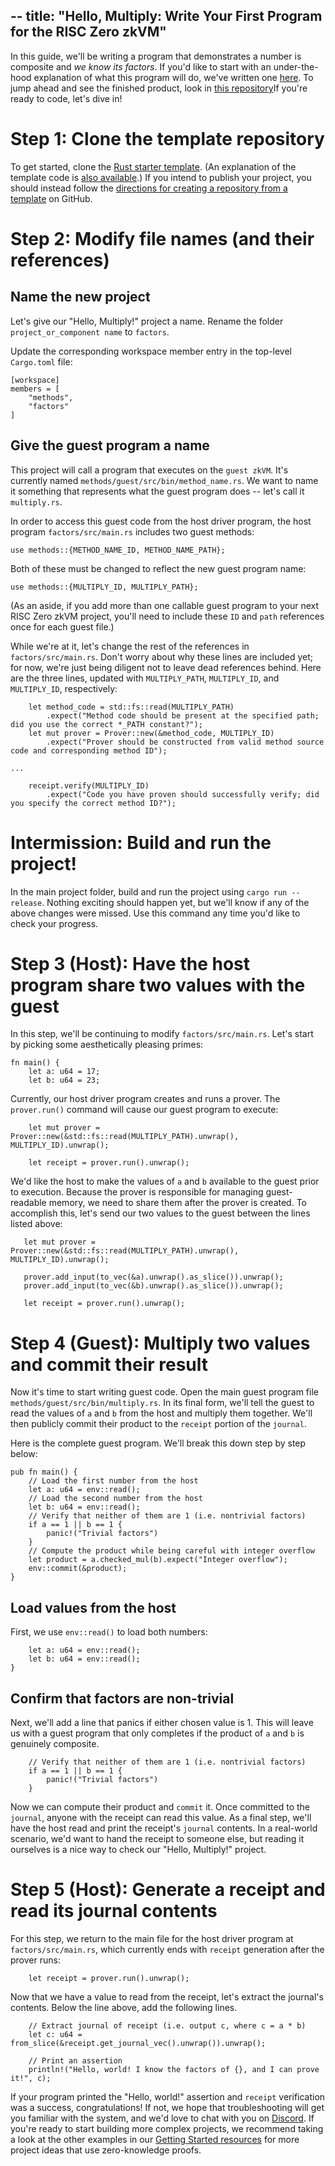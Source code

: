 --
title: "Hello, Multiply: Write Your First Program for the RISC Zero zkVM"
--

In this guide, we'll be writing a program that demonstrates a number is composite and *we know its factors*. If you'd like to start with an under-the-hood explanation of what this program will do, we've written one [here](understanding-hello-multiply.md). To jump ahead and see the finished product, look in [this repository](https://github.com/risc0/risc0-rust-examples/)If you're ready to code, let's dive in!

# Step 1: Clone the template repository

To get started, clone the [Rust starter template](https://github.com/risc0/risc0-rust-starter). (An explanation of the template code is [also available](understanding_template.md).) If you intend to publish your project, you should instead follow the [directions for creating a repository from a template](https://docs.github.com/en/repositories/creating-and-managing-repositories/creating-a-repository-from-a-template) on GitHub.

# Step 2: Modify file names (and their references)

## Name the new project

Let's give our "Hello, Multiply!" project a name. Rename the folder `project_or_component name` to `factors`.

Update the corresponding workspace member entry in the top-level `Cargo.toml` file:
```
[workspace]
members = [
    "methods",
    "factors"
]
```

## Give the guest program a name

This project will call a program that executes on the `guest zkVM`. It's currently named `methods/guest/src/bin/method_name.rs`. We want to name it something that represents what the guest program does -- let's call it `multiply.rs`.

In order to access this guest code from the host driver program, the host program `factors/src/main.rs` includes two guest methods:

```
use methods::{METHOD_NAME_ID, METHOD_NAME_PATH};
```
Both of these must be changed to reflect the new guest program name:
```
use methods::{MULTIPLY_ID, MULTIPLY_PATH};
```
(As an aside, if you add more than one callable guest program to your next RISC Zero zkVM project, you'll need to include these `ID` and `path` references once for each guest file.)

While we're at it, let's change the rest of the references in `factors/src/main.rs`. Don't worry about why these lines are included yet; for now, we're just being diligent not to leave dead references behind. Here are the three lines, updated with `MULTIPLY_PATH`, `MULTIPLY_ID`, and `MULTIPLY_ID`, respectively:

```
    let method_code = std::fs::read(MULTIPLY_PATH)
        .expect("Method code should be present at the specified path; did you use the correct *_PATH constant?");
    let mut prover = Prover::new(&method_code, MULTIPLY_ID)
        .expect("Prover should be constructed from valid method source code and corresponding method ID");

...

    receipt.verify(MULTIPLY_ID)
        .expect("Code you have proven should successfully verify; did you specify the correct method ID?");
```

# Intermission: Build and run the project!

In the main project folder, build and run the project using `cargo run --release`. Nothing exciting should happen yet, but we'll know if any of the above changes were missed. Use this command any time you'd like to check your progress.

# Step 3 (Host): Have the host program share two values with the guest

In this step, we'll be continuing to modify `factors/src/main.rs`. Let's start by picking some aesthetically pleasing primes:
```
fn main() {
    let a: u64 = 17;
    let b: u64 = 23;
```

Currently, our host driver program creates and runs a prover. The `prover.run()` command will cause our guest program to execute:

```
    let mut prover = Prover::new(&std::fs::read(MULTIPLY_PATH).unwrap(), MULTIPLY_ID).unwrap();

    let receipt = prover.run().unwrap();
```
 We'd like the host to make the values of `a` and `b` available to the guest prior to execution. Because the prover is responsible for managing guest-readable memory, we need to share them after the prover is created. To accomplish this, let's send our two values to the guest between the lines listed above:

 ```
    let mut prover = Prover::new(&std::fs::read(MULTIPLY_PATH).unwrap(), MULTIPLY_ID).unwrap();

    prover.add_input(to_vec(&a).unwrap().as_slice()).unwrap();
    prover.add_input(to_vec(&b).unwrap().as_slice()).unwrap();

    let receipt = prover.run().unwrap();
```


# Step 4 (Guest): Multiply two values and commit their result

Now it's time to start writing guest code. Open the main guest program file `methods/guest/src/bin/multiply.rs`. In its final form, we'll tell the guest to read the values of `a` and `b` from the host and multiply them together. We'll then publicly commit their product to the `receipt` portion of the `journal`.

Here is the complete guest program. We'll break this down step by step below:
```
pub fn main() {
    // Load the first number from the host
    let a: u64 = env::read();
    // Load the second number from the host
    let b: u64 = env::read();
    // Verify that neither of them are 1 (i.e. nontrivial factors)
    if a == 1 || b == 1 {
        panic!("Trivial factors")
    }
    // Compute the product while being careful with integer overflow
    let product = a.checked_mul(b).expect("Integer overflow");
    env::commit(&product);
}
```
## Load values from the host

First, we use `env::read()` to load both numbers:

```
    let a: u64 = env::read();
    let b: u64 = env::read();
}
```
## Confirm that factors are non-trivial

Next, we'll add a line that panics if either chosen value is 1. This will leave us with a guest program that only completes if the product of `a` and `b` is genuinely composite. 
```
    // Verify that neither of them are 1 (i.e. nontrivial factors)
    if a == 1 || b == 1 {
        panic!("Trivial factors")
    }
```

Now we can compute their product and `commit` it. Once committed to the `journal`, anyone with the receipt can read this value. As a final step, we'll have the host read and print the receipt's `journal` contents. In a real-world scenario, we'd want to hand the receipt to someone else, but reading it ourselves is a nice way to check our "Hello, Multiply!" project.

# Step 5 (Host): Generate a receipt and read its journal contents

For this step, we return to the main file for the host driver program at `factors/src/main.rs`, which currently ends with `receipt` generation after the prover runs:

```
    let receipt = prover.run().unwrap();
```

Now that we have a value to read from the receipt, let's extract the journal's contents. Below the line above, add the following lines.

```
    // Extract journal of receipt (i.e. output c, where c = a * b)
    let c: u64 = from_slice(&receipt.get_journal_vec().unwrap()).unwrap();

    // Print an assertion
    println!("Hello, world! I know the factors of {}, and I can prove it!", c);
```

If your program printed the "Hello, world!" assertion and `receipt` verification was a success, congratulations! If not, we hope that troubleshooting will get you familiar with the system, and we'd love to chat with you on [Discord](https://discord.com/invite/risczero). If you're ready to start building more complex projects, we recommend taking a look at the other examples in our [Getting Started resources](https://www.risczero.com/docs/) for more project ideas that use zero-knowledge proofs.